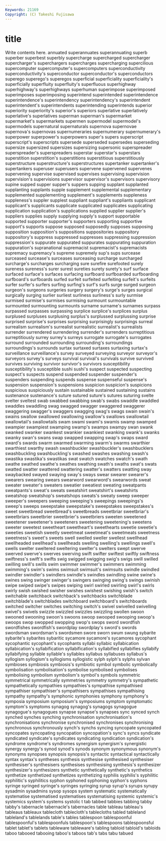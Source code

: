 ```yaml
---
Keywords: 21169 
Copyright: (C) Takeshi Fujisawa
---
```


# title

Write contents here.
annuated superannuates superannuating superb superber superbest superbly
supercharge supercharged supercharger supercharger's superchargers supercharges supercharging supercilious supercomputer supercomputer's
supercomputers superconductivity superconductivity's superconductor superconductor's superconductors superego superego's superegos superficial
superficiality superficiality's superficially superfluity superfluity's superfluous superhighway superhighway's superhighways superhuman
superimpose superimposed superimposes superimposing superintend superintended superintendence superintendence's superintendency superintendency's
superintendent superintendent's superintendents superintending superintends superior superiority superiority's superior's superiors
superlative superlatively superlative's superlatives superman superman's supermarket supermarket's supermarkets supermen
supermodel supermodel's supermodels supernatural supernaturals supernova supernovae supernova's supernovas supernumeraries
supernumerary supernumerary's superpower superpower's superpowers super's supers superscript superscript's superscripts
supersede superseded supersedes superseding supersize supersized supersizes supersizing supersonic superspreader
superspreader's superspreaders superstar superstar's superstars superstition superstition's superstitions superstitious superstitiously
superstructure superstructure's superstructures supertanker supertanker's supertankers superuser superusers supervene supervened
supervenes supervening supervise supervised supervises supervising supervision supervision's supervisions supervisor
supervisor's supervisors supervisory supine supped supper supper's suppers supping supplant
supplanted supplanting supplants supple supplement supplemental supplementary supplemented supplementing supplement's
supplements suppleness suppleness's suppler supplest suppliant suppliant's suppliants supplicant supplicant's
supplicants supplicate supplicated supplicates supplicating supplication supplication's supplications supplied supplier
supplier's suppliers supplies supply supplying supply's support supportable supported supporter
supporter's supporters supporting supportive support's supports suppose supposed supposedly supposes
supposing supposition supposition's suppositions suppositories suppository suppository's suppress suppressed suppresses
suppressing suppression suppression's suppurate suppurated suppurates suppurating suppuration suppuration's supranational
supremacist supremacist's supremacists supremacy supremacy's supreme supremely sup's sups surcease
surceased surcease's surceases surceasing surcharge surcharged surcharge's surcharges surcharging sure
surefire surefooted surely sureness sureness's surer surest sureties surety surety's
surf surface surfaced surface's surfaces surfacing surfboard surfboarded surfboarding surfboard's
surfboards surfed surfeit surfeited surfeiting surfeit's surfeits surfer surfer's surfers
surfing surfing's surf's surfs surge surged surgeon surgeon's surgeons surgeries
surgery surgery's surge's surges surgical surgically surging surlier surliest surliness
surliness's surly surmise surmised surmise's surmises surmising surmount surmountable surmounted
surmounting surmounts surname surname's surnames surpass surpassed surpasses surpassing surplice
surplice's surplices surplus surplused surpluses surplusing surplus's surplussed surplussing surprise
surprised surprise's surprises surprising surprisingly surprisings surreal surrealism surrealism's surrealist
surrealistic surrealist's surrealists surrender surrendered surrendering surrender's surrenders surreptitious surreptitiously
surrey surrey's surreys surrogate surrogate's surrogates surround surrounded surrounding surrounding's
surroundings surroundings's surrounds surtax surtaxed surtaxes surtaxing surtax's surveillance surveillance's
survey surveyed surveying surveyor surveyor's surveyors survey's surveys survival survival's
survivals survive survived survives surviving survivor survivor's survivors susceptibility susceptibility's
susceptible sushi sushi's suspect suspected suspecting suspect's suspects suspend suspended
suspender suspender's suspenders suspending suspends suspense suspenseful suspense's suspension suspension's
suspensions suspicion suspicion's suspicions suspicious suspiciously sustain sustainable sustained sustaining
sustains sustenance sustenance's suture sutured suture's sutures suturing svelte svelter
sveltest swab swabbed swabbing swab's swabs swaddle swaddled swaddles swaddling
swag swagged swagger swaggered swaggerer swaggering swagger's swaggers swagging swag's
swags swain swain's swains swallow swallowed swallowing swallow's swallows swallowtail
swallowtail's swallowtails swam swami swami's swamis swamp swamped swampier swampiest
swamping swamp's swamps swampy swan swank swanked swanker swankest swankier
swankiest swanking swank's swanks swanky swan's swans swap swapped swapping
swap's swaps sward sward's swards swarm swarmed swarming swarm's swarms
swarthier swarthiest swarthy swash swashbuckler swashbuckler's swashbucklers swashbuckling swashbuckling's swashed
swashes swashing swash's swastika swastika's swastikas swat swatch swatches swatch's
swath swathe swathed swathe's swathes swathing swath's swaths swat's swats
swatted swatter swattered swattering swatter's swatters swatting sway swaybacked swayed
swaying sway's sways swear swearer swearer's swearers swearing swears swearword
swearword's swearwords sweat sweater sweater's sweaters sweatier sweatiest sweating sweatpants
sweatpants's sweat's sweats sweatshirt sweatshirt's sweatshirts sweatshop sweatshop's sweatshops sweats's
sweaty sweep sweeper sweeper's sweepers sweeping sweeping's sweepings sweepings's sweep's
sweeps sweepstake sweepstake's sweepstakes sweepstakes's sweet sweetbread sweetbread's sweetbreads sweetbriar
sweetbriar's sweetbriars sweetbrier sweetbrier's sweetbriers sweeten sweetened sweetener sweetener's sweeteners
sweetening sweetening's sweetens sweeter sweetest sweetheart sweetheart's sweethearts sweetie sweetie's
sweeties sweetish sweetly sweetmeat sweetmeat's sweetmeats sweetness sweetness's sweet's sweets
swell swelled sweller swellest swellhead swellheaded swellhead's swellheads swelling swelling's
swellings swell's swells swelter sweltered sweltering swelter's swelters swept swerve
swerved swerve's swerves swerving swift swifter swiftest swiftly swiftness swiftness's
swift's swifts swig swigged swigging swig's swigs swill swilled swilling
swill's swills swim swimmer swimmer's swimmers swimming swimming's swim's swims
swimsuit swimsuit's swimsuits swindle swindled swindler swindler's swindlers swindle's swindles
swindling swine swine's swines swing swinger swinger's swingers swinging swing's
swings swinish swipe swiped swipe's swipes swiping swirl swirled swirling
swirl's swirls swirly swish swished swisher swishes swishest swishing swish's
switch switchable switchback switchback's switchbacks switchblade switchblade's switchblades switchboard switchboard's
switchboards switched switcher switches switching switch's swivel swivelled swivelling swivel's
swivels swizzle swizzled swizzles swizzling swollen swoon swooned swooning swoon's
swoons swoop swooped swooping swoop's swoops swop swopped swopping swop's
swops sword swordfish swordfishes swordfish's swordplay swordplay's sword's swords swordsman
swordsman's swordsmen swore sworn swum swung sybarite sybarite's sybarites sybaritic
sycamore sycamore's sycamores sycophant sycophantic sycophant's sycophants syllabi syllabic syllabication
syllabication's syllabification syllabification's syllabified syllabifies syllabify syllabifying syllable syllable's syllables
syllabus syllabuses syllabus's syllogism syllogism's syllogisms syllogistic sylph sylph's sylphs
sylvan symbioses symbiosis symbiosis's symbiotic symbol symbolic symbolically symbolisation symbolisation's
symbolise symbolised symbolises symbolising symbolism symbolism's symbol's symbols symmetric symmetrical
symmetrically symmetries symmetry symmetry's sympathetic sympathetically sympathies sympathies's sympathise sympathised
sympathiser sympathiser's sympathisers sympathises sympathising sympathy sympathy's symphonic symphonies symphony
symphony's symposia symposium symposium's symposiums symptom symptomatic symptom's symptoms synagog
synagog's synagogs synagogue synagogue's synagogues synapse synapse's synapses sync synced
synch synched synches synching synchronisation synchronisation's synchronisations synchronise synchronised synchronises
synchronising synchronous synchronously synch's synchs syncing syncopate syncopated syncopates syncopating
syncopation syncopation's sync's syncs syndicate syndicated syndicate's syndicates syndicating syndication
syndication's syndrome syndrome's syndromes synergism synergism's synergistic synergy synergy's synod
synod's synods synonym synonymous synonym's synonyms synopses synopsis synopsis's syntactic
syntactical syntactically syntax syntax's syntheses synthesis synthesise synthesised synthesiser synthesiser's
synthesisers synthesises synthesising synthesis's synthesizer synthesizer's synthesizers synthetic synthetically synthetic's
synthetics synthetize synthetized synthetizes synthetizing syphilis syphilis's syphilitic syphilitic's syphilitics
syphon syphoned syphoning syphon's syphons syringe syringed syringe's syringes syringing
syrup syrup's syrups syrupy sysadmin sysadmins sysop sysops system systematic
systematically systematise systematised systematises systematising systemic systemic's systemics system's systems
systolic t tab tabbed tabbies tabbing tabby tabby's tabernacle tabernacle's
tabernacles table tableau tableau's tableaus tableaux tablecloth tablecloth's tablecloths tabled
tableland tableland's tablelands table's tables tablespoon tablespoonful tablespoonful's tablespoonfuls tablespoon's
tablespoons tablespoonsful tablet tablet's tablets tableware tableware's tabling tabloid tabloid's
tabloids taboo tabooed tabooing taboo's taboos tab's tabs tabu tabued
